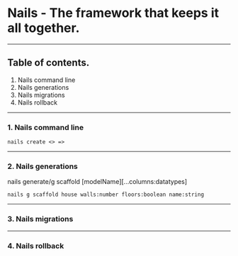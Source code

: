 # Nails - The framework that keeps it all together.

---

## Table of contents.

1. Nails command line
2. Nails generations
3. Nails migrations
4. Nails rollback

---

### 1. Nails command line

```
nails create <> =>
```

---

### 2. Nails generations

nails generate/g scaffold [modelName][...columns:datatypes]

```
nails g scaffold house walls:number floors:boolean name:string
```

---

### 3. Nails migrations

---

### 4. Nails rollback
